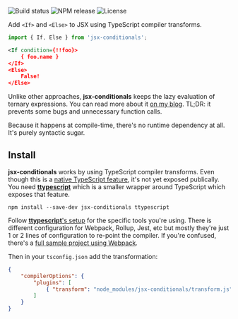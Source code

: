 ![Build status](https://img.shields.io/github/workflow/status/michaelboyles/jsx-conditionals/Build%20with%20npm) ![NPM release](https://img.shields.io/npm/v/jsx-conditionals) ![License](https://img.shields.io/github/license/michaelboyles/jsx-conditionals)

Add `<If>` and `<Else>` to JSX using TypeScript compiler transforms. 
    
```javascript
import { If, Else } from 'jsx-conditionals';
```
```xml
<If condition={!!foo}>
    { foo.name }
</If>
<Else>
    False!
</Else>
```

Unlike other approaches, **jsx-conditionals** keeps the lazy evaluation of ternary expressions. You can read
more about it [on my blog](https://boyl.es/post/add-control-flow-to-jsx/). TL;DR: it prevents some bugs and
unnecessary function calls.

Because it happens at compile-time, there's no runtime dependency at all. It's purely syntactic sugar.

## Install

**jsx-conditionals** works by using TypeScript compiler transforms. Even though this is a [native TypeScript feature](https://github.com/microsoft/TypeScript-wiki/blob/master/Using-the-Compiler-API.md), it's not yet exposed publically. You need
[**ttypescript**](https://github.com/cevek/ttypescript) which is a smaller wrapper around TypeScript which exposes that feature.

```
npm install --save-dev jsx-conditionals ttypescript
```

Follow [**ttypescript**'s setup](https://github.com/cevek/ttypescript#how-to-use) for the specific tools you're using. There is
different configuration for Webpack, Rollup, Jest, etc but mostly they're just 1 or 2 lines of configuration to re-point the compiler.
If you're confused, there's a [full sample project using Webpack](https://github.com/michaelboyles/jsx-conditionals/tree/develop/sample).

Then in your `tsconfig.json` add the transformation:

```json
{
    "compilerOptions": {
        "plugins": [
            { "transform": "node_modules/jsx-conditionals/transform.js" },
        ]
    }
}
```
